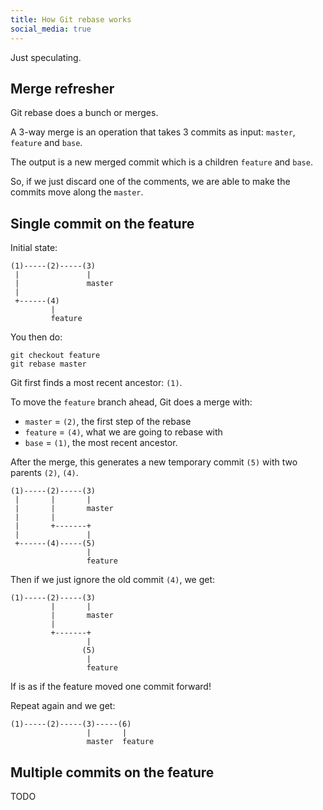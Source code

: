 ```yaml
---
title: How Git rebase works
social_media: true
---
```


Just speculating.

## Merge refresher

Git rebase does a bunch or merges.

A 3-way merge is an operation that takes 3 commits as input: `master`, `feature` and `base`.

The output is a new merged commit which is a children `feature` and `base`.

So, if we just discard one of the comments, we are able to make the commits move along the `master`.

## Single commit on the feature

Initial state:

    (1)-----(2)-----(3)
     |               |
     |               master
     |
     +------(4)
             |
             feature

You then do:

    git checkout feature
    git rebase master

Git first finds a most recent ancestor: `(1)`.

To move the `feature` branch ahead, Git does a merge with:

- `master` = `(2)`, the first step of the rebase
- `feature` = `(4)`, what we are going to rebase with
- `base` = `(1)`, the most recent ancestor.

After the merge, this generates a new temporary commit `(5)` with two parents `(2)`, `(4)`.

    (1)-----(2)-----(3)
     |       |       |
     |       |       master
     |       |
     |       +-------+
     |               |
     +------(4)-----(5)
                     |
                     feature

Then if we just ignore the old commit `(4)`, we get:

    (1)-----(2)-----(3)
             |       |
             |       master
             |
             +-------+
                     |
                    (5)
                     |
                     feature

If is as if the feature moved one commit forward!

Repeat again and we get:

    (1)-----(2)-----(3)-----(6)
                     |       |
                     master  feature

## Multiple commits on the feature

TODO
